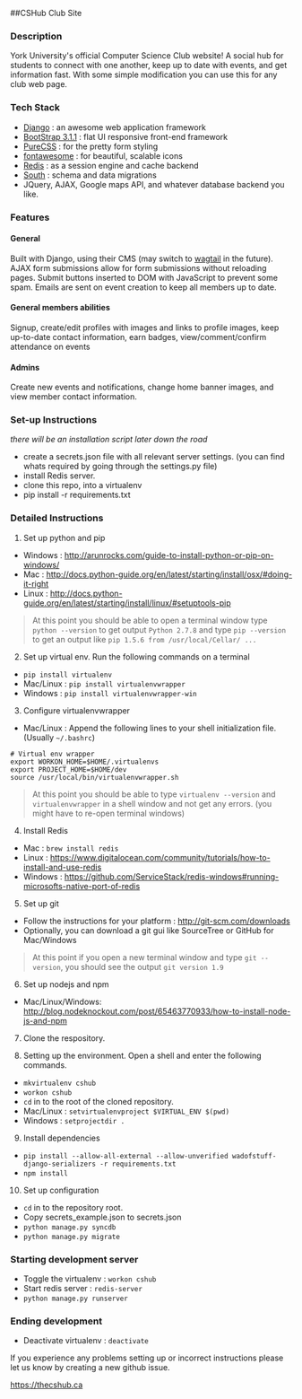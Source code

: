 ##CSHub Club Site

### Description
York University's official Computer Science Club website! A social hub for students to connect with one another, keep up to date with events, and get information fast. With some simple modification you can use this for any club web page.

### Tech Stack
* [Django](https://www.djangoproject.com/) : an awesome web application framework
* [BootStrap 3.1.1](http://getbootstrap.com/) : flat UI responsive front-end framework
* [PureCSS](http://purecss.io/) : for the pretty form styling
* [fontawesome](http://fortawesome.github.io/Font-Awesome/) : for beautiful, scalable icons
* [Redis](http://redis.io/) : as a session engine and cache backend
* [South]() : schema and data migrations
* JQuery, AJAX, Google maps API, and whatever database backend you like. 


### Features
#### General
Built with Django, using their CMS (may switch to [wagtail](http://wagtail.io/) in the future).
AJAX form submissions allow for form submissions without reloading pages. 
Submit buttons inserted to DOM with JavaScript to prevent some spam. 
Emails are sent on event creation to keep all members up to date. 


#### General members abilities
Signup, create/edit profiles with images and links to profile images, keep up-to-date contact information, earn badges, view/comment/confirm attendance on events

#### Admins
Create new events and notifications, change home banner images, and view member contact information.

### Set-up Instructions
*there will be an installation script later down the road*
* create a secrets.json file with all relevant server settings. (you can find whats required by going through the settings.py file)
* install Redis server.
* clone this repo, into a virtualenv
* pip install -r requirements.txt


### Detailed Instructions
1. Set up python and pip
  - Windows : http://arunrocks.com/guide-to-install-python-or-pip-on-windows/
  - Mac : http://docs.python-guide.org/en/latest/starting/install/osx/#doing-it-right
  - Linux : http://docs.python-guide.org/en/latest/starting/install/linux/#setuptools-pip

> At this point you should be able to open a terminal window type `python --version` to get output `Python 2.7.8` and type `pip --version` to get an output like `pip 1.5.6 from /usr/local/Cellar/ ...`

2. Set up virtual env.
Run the following commands on a terminal
  - `pip install virtualenv`
  - Mac/Linux : `pip install virtualenvwrapper`
  - Windows : `pip install virtualenvwrapper-win`

3. Configure virtualenvwrapper
  - Mac/Linux : Append the following lines to your shell initialization file. (Usually `~/.bashrc`)
```  
# Virtual env wrapper  
export WORKON_HOME=$HOME/.virtualenvs  
export PROJECT_HOME=$HOME/dev  
source /usr/local/bin/virtualenvwrapper.sh  
```

> At this point you should be able to type `virtualenv --version` and `virtualenvwrapper` in a shell window and not get any errors. (you might have to re-open terminal windows)

4. Install Redis
  - Mac : `brew install redis`
  - Linux : https://www.digitalocean.com/community/tutorials/how-to-install-and-use-redis
  - Windows : https://github.com/ServiceStack/redis-windows#running-microsofts-native-port-of-redis

5. Set up git
- Follow the instructions for your platform : http://git-scm.com/downloads
- Optionally, you can download a git gui like SourceTree or GitHub for Mac/Windows

> At this point if you open a new terminal window and type `git --version`, you should see the output `git version 1.9`

6. Set up nodejs and npm
  - Mac/Linux/Windows: http://blog.nodeknockout.com/post/65463770933/how-to-install-node-js-and-npm

7. Clone the respository.

8. Setting up the environment. 
Open a shell and enter the following commands.  
  - `mkvirtualenv cshub` 
  - `workon cshub`
  - `cd` in to the root of the cloned repository. 
  - Mac/Linux : `setvirtualenvproject $VIRTUAL_ENV $(pwd)`
  - Windows : `setprojectdir .`

9. Install dependencies
  - `pip install --allow-all-external --allow-unverified wadofstuff-django-serializers -r requirements.txt`
  - `npm install`

10. Set up configuration
  - `cd` in to the repository root.
  - Copy secrets_example.json to secrets.json
  - `python manage.py syncdb` 
  - `python manage.py migrate`

### Starting development server
- Toggle the virtualenv : `workon cshub`
- Start redis server : `redis-server`
- `python manage.py runserver`

### Ending development
- Deactivate virtualenv : `deactivate`


If you experience any problems setting up or incorrect instructions please let us know by creating a new github issue. 


https://thecshub.ca
